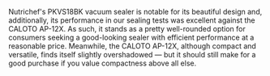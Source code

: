 Nutrichef's PKVS18BK vacuum sealer is notable for its beautiful design and, additionally, its performance in our sealing tests was excellent against the CALOTO AP-12X. As such, it stands as a pretty well-rounded option for consumers seeking a good-looking sealer with efficient performance at a reasonable price. Meanwhile, the CALOTO AP-12X, although compact and versatile, finds itself slightly overshadowed — but it should still make for a good purchase if you value compactness above all else.